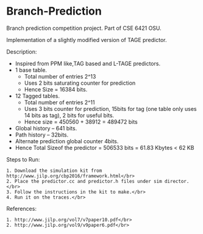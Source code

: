 # Branch-Prediction
Branch prediction competition project. Part of CSE 6421 OSU.

Implementation of a slightly modified version of TAGE predictor.

Description:
    
 - Inspired from PPM like,TAG based and L-TAGE predictors.
 - 1 base table.
	 - Total number of entries 2^13
	 - Uses 2 bits saturating counter for prediction
	 - Hence Size = 16384 bits.
 -  12 Tagged tables.
	   - Total number of entries 2^11
	   - Uses 3 bits counter for prediction, 15bits for tag (one table only uses 14 bits as tag), 2 bits for useful bits.
	   - Hence size = 450560 + 38912 = 489472 bits
 -  Global history – 641 bits.
 -  Path history – 32bits.
 - Alternate prediction global counter 4bits.
 - Hence Total Sizeof the predictor = 506533 bits = 61.83 Kbytes < 62 KB

Steps to Run:

    1. Download the simulation kit from http://www.jilp.org/cbp2016/framework.html</br>
    2. Place the predictor.cc and predictor.h files under sim director.</br>
    3. Follow the instructions in the kit to make.</br>
    4. Run it on the traces.</br>

References:

    1. http://www.jilp.org/vol7/v7paper10.pdf</br>
    2. http://www.jilp.org/vol9/v9paper6.pdf</br>
